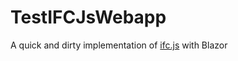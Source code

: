 # TestIFCJsWebapp

A quick and dirty implementation of [ifc.js](https://agviegas.github.io/ifcjs-docs/#/) with Blazor
